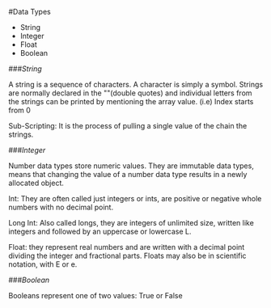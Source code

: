 #Data Types

- String
- Integer
- Float
- Boolean

###_String_

A string is a sequence of characters. A character is simply a symbol. Strings are normally
declared in the ""(double quotes) and individual letters from the strings can be printed by mentioning the array value.
(i.e) Index starts from 0

Sub-Scripting: It is the process of pulling a single value of the chain the strings.


###_Integer_

Number data types store numeric values. They are immutable data types, means that changing the value of a number data type results in a newly allocated object.

Int: They are often called just integers or ints, are positive or negative whole numbers with no decimal point.

Long Int:  Also called longs, they are integers of unlimited size, written like integers and followed by an uppercase or lowercase L.

Float: they represent real numbers and are written with a decimal point dividing the integer and fractional parts. Floats may also be in scientific notation, with E or e.

###_Boolean_

Booleans represent one of two values: True or False
